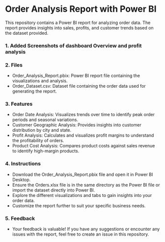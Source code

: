# Order Analysis Report with Power BI

This repository contains a Power BI report for analyzing order data. The report provides insights into sales, profits, and customer trends based on the dataset provided.

### 1. Added Screenshots of dashboard Overview and profit analysis

### 2. Files
- Order_Analysis_Report.pbix: Power BI report file containing the visualizations and analysis.
- Order_Dataset.csv: Dataset file containing the order data used for generating the report.

### 3. Features
- Order Date Analysis: Visualizes trends over time to identify peak order periods and seasonal variations.
- Customer Geographic Analysis: Provides insights into customer distribution by city and state.
- Profit Analysis: Calculates and visualizes profit margins to understand the profitability of orders.
- Product Cost Analysis: Compares product costs against sales revenue to identify high-margin products.

### 4. Instructions
- Download the Order_Analysis_Report.pbix file and open it in Power BI Desktop.
- Ensure the Orders.xlsx file is in the same directory as the Power BI file or import the dataset directly into Power BI.
- Explore the different visualizations and tabs to gain insights into your order data.
- Customize the report further to suit your specific business needs.

### 5. Feedback
- Your feedback is valuable! If you have any suggestions or encounter any issues with the report, feel free to create an issue in this repository.
